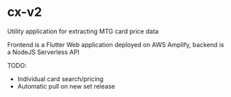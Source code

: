 # cx-v2

Utility application for extracting MTG card price data

Frontend is a Flutter Web application deployed on AWS Amplify, backend is a NodeJS Serverless API

TODO:
* Individual card search/pricing 
* Automatic pull on new set release
